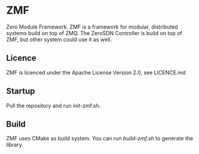 # ZMF

Zero Module Framework. ZMF is a framework for modular, distributed systems build on top of ZMQ. The ZeroSDN Controller is build on top of ZMF, but other system could use it as well.

## Licence

ZMF is licenced under the Apache License Version 2.0, see LICENCE.md

## Startup

Pull the repository and run init-zmf.sh.

## Build

ZMF uses CMake as build system. You can run *build-zmf.sh* to generate the library.
